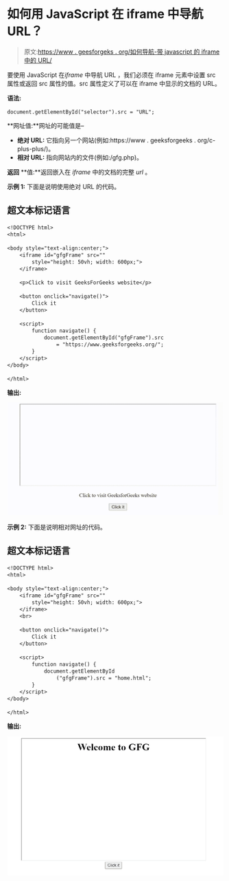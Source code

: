 # 如何用 JavaScript 在 iframe 中导航 URL？

> 原文:[https://www . geesforgeks . org/如何导航-带 javascript 的 iframe 中的 URL/](https://www.geeksforgeeks.org/how-to-navigate-url-in-an-iframe-with-javascript/)

要使用 JavaScript 在*iframe* 中导航 URL ，我们必须在 iframe 元素中设置 src 属性或返回 src 属性的值。src 属性定义了可以在 iframe 中显示的文档的 URL。

**语法:**

```
document.getElementById("selector").src = "URL";
```

**网址值:**网址的可能值是–

*   **绝对 URL:** 它指向另一个网站(例如:https://www . geeksforgeeks . org/c-plus-plus/)。
*   **相对 URL:** 指向网站内的文件(例如:/gfg.php)。

**返回** **值:**返回嵌入在 *iframe* 中的文档的完整 *url* 。

**示例 1:** 下面是说明使用绝对 URL 的代码。

## 超文本标记语言

```
<!DOCTYPE html>
<html>

<body style="text-align:center;">
    <iframe id="gfgFrame" src="" 
        style="height: 50vh; width: 600px;">
    </iframe>

    <p>Click to visit GeeksForGeeks website</p>

    <button onclick="navigate()">
        Click it
    </button>

    <script>
        function navigate() {
            document.getElementById("gfgFrame").src
                = "https://www.geeksforgeeks.org/";
        }
    </script>
</body>

</html>
```

**输出:**

![](img/4dea2dd036dbef9a25dc814658897766.png)

**示例 2:** 下面是说明相对网址的代码。

## 超文本标记语言

```
<!DOCTYPE html>
<html>

<body style="text-align:center;">
    <iframe id="gfgFrame" src="" 
        style="height: 50vh; width: 600px;">
    </iframe>
    <br>

    <button onclick="navigate()">
        Click it
    </button>

    <script>
        function navigate() {
            document.getElementById
                ("gfgFrame").src = "home.html";
        }
    </script>
</body>

</html>
```

**输出:**

![](img/11462c703bef2e71111aa9f79044c4dc.png)